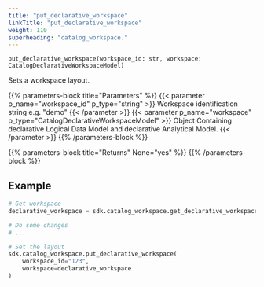 ```yaml
---
title: "put_declarative_workspace"
linkTitle: "put_declarative_workspace"
weight: 110
superheading: "catalog_workspace."
---
```




``put_declarative_workspace(workspace_id: str, workspace: CatalogDeclarativeWorkspaceModel)``

Sets a workspace layout.

{{% parameters-block title="Parameters" %}}
{{< parameter p_name="workspace_id" p_type="string" >}}
Workspace identification string e.g. "demo"
{{< /parameter >}}
{{< parameter p_name="workspace" p_type="CatalogDeclarativeWorkspaceModel" >}}
Object Containing declarative Logical Data Model and declarative Analytical Model.
{{< /parameter >}}
{{% /parameters-block %}}

{{% parameters-block title="Returns" None="yes" %}}
{{% /parameters-block %}}

## Example

```python
# Get workspace
declarative_workspace = sdk.catalog_workspace.get_declarative_workspace(workspace_id="123")

# Do some changes
# ...

# Set the layout
sdk.catalog_workspace.put_declarative_workspace(
    workspace_id="123",
    workspace=declarative_workspace
)
```
